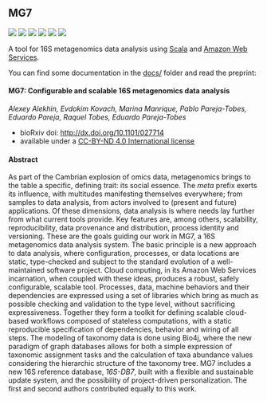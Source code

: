 ## MG7

[![](https://travis-ci.org/ohnosequences/mg7.svg?branch=master)](https://travis-ci.org/ohnosequences/mg7)
[![](https://img.shields.io/codacy/96ad3cc701a54c548deb4ef0d5564655.svg)](https://www.codacy.com/app/era7/mg7)
[![](http://github-release-version.herokuapp.com/github/ohnosequences/mg7/release.svg)](https://github.com/ohnosequences/mg7/releases/latest)
[![](https://img.shields.io/badge/license-AGPLv3-blue.svg)](https://tldrlegal.com/license/gnu-affero-general-public-license-v3-%28agpl-3.0%29)
[![](https://img.shields.io/badge/progress-waffle_board-75BCF4.svg)](https://waffle.io/ohnosequences/mg7)
[![](https://img.shields.io/badge/contact-gitter_chat-dd1054.svg)](https://gitter.im/ohnosequences/mg7)

A tool for 16S metagenomics data analysis using [Scala](http://scala-lang.org) and [Amazon Web Services](https://aws.amazon.com).

You can find some documentation in the [docs/](docs/) folder and read the preprint:

#### MG7: Configurable and scalable 16S metagenomics data analysis

_Alexey Alekhin, Evdokim Kovach, Marina Manrique, Pablo Pareja-Tobes, Eduardo Pareja, Raquel Tobes, Eduardo Pareja-Tobes_  

- bioRxiv doi: <http://dx.doi.org/10.1101/027714>
- available under a [CC-BY-ND 4.0 International license](http://creativecommons.org/licenses/by-nd/4.0/)

#### Abstract

As part of the Cambrian explosion of omics data, metagenomics brings to the table a specific, defining trait: its social essence. The *meta* prefix exerts its influence, with multitudes manifesting themselves everywhere; from samples to data analysis, from actors involved to (present and future) applications. Of these dimensions, data analysis is where needs lay further from what current tools provide. Key features are, among others, scalability, reproducibility, data provenance and distribution, process identity and versioning. These are the goals guiding our work in MG7, a 16S metagenomics data analysis system. The basic principle is a new approach to data analysis, where configuration, processes, or data locations are static, type-checked and subject to the standard evolution of a well-maintained software project. Cloud computing, in its Amazon Web Services incarnation, when coupled with these ideas, produces a robust, safely configurable, scalable tool. Processes, data, machine behaviors and their dependencies are expressed using a set of libraries which bring as much as possible checking and validation to the type level, without sacrificing expressiveness. Together they form a toolkit for defining scalable cloud-based workflows composed of stateless computations, with a static reproducible specification of dependencies, behavior and wiring of all steps. The modeling of taxonomy data is done using Bio4j, where the new paradigm of graph databases allows for both a simple expression of taxonomic assignment tasks and the calculation of taxa abundance values considering the hierarchic structure of the taxonomy tree. MG7 includes a new 16S reference database, *16S-DB7*, built with a flexible and sustainable update system, and the possibility of project-driven personalization. The first and second authors contributed equally to this work.
